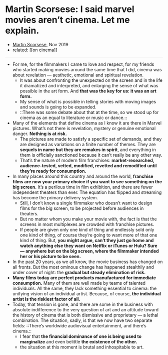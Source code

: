 # Martin Scorsese: I said marvel movies aren’t cinema. Let me explain.

- [Martin Scorsese](https://www.nytimes.com/2019/11/04/opinion/martin-scorsese-marvel.html), Nov 2019
- related: [[on cinema]]

- ---

- For me, for the filmmakers I came to love and respect, for my friends who started making movies around the same time that I did, cinema was about revelation — aesthetic, emotional and spiritual revelation.
    - It was about confronting the unexpected on the screen and in the life it dramatized and interpreted, and enlarging the sense of what was possible in the art form. And **that was the key for us: it was an art form.**
    - My sense of what is possible in telling stories with moving images and sounds is going to be expanded.
    - ::There was some debate about that at the time, so we stood up for cinema as an equal to literature or music or dance.::
- Many of the elements that define cinema as I know it are there in Marvel pictures. What’s not there is revelation, mystery or genuine emotional danger. **Nothing is at risk.**
    - The pictures are made to satisfy a specific set of demands, and they are designed as variations on a finite number of themes. They are **sequels in name but they are remakes in spirit**, and everything in them is officially sanctioned because it can’t really be any other way.
    - That’s the nature of modern film franchises: **market-researched, audience-tested, vetted, modified, revetted and remodified until they’re ready for consumption.**
- In many places around this country and around the world, **franchise films are now your primary choice if you want to see something on the big screen.** It’s a perilous time in film exhibition, and there are fewer independent theaters than ever. The equation has flipped and streaming has become the primary delivery system.
    - Still, I don’t know a single filmmaker who doesn’t want to design films for the big screen, to be projected before audiences in theaters.
    - But no matter whom you make your movie with, the fact is that the screens in most multiplexes are crowded with franchise pictures.
    - If people are given only one kind of thing and endlessly sold only one kind of thing, of course they’re going to want more of that one kind of thing. But, **you might argue, can’t they just go home and watch anything else they want on Netflix or iTunes or Hulu? Sure — anywhere but on the big screen, where the filmmaker intended her or his picture to be seen.**
- In the past 20 years, as we all know, the movie business has changed on all fronts. But the most ominous change has happened stealthily and under cover of night: the **gradual but steady elimination of risk.**
- **Many films today are perfect products manufactured for immediate consumption.** Many of them are well made by teams of talented individuals. All the same, they lack something essential to cinema: the unifying vision of an individual artist. Because, of course, **the individual artist is the riskiest factor of all.**
- Today, that tension is gone, and there are some in the business with absolute indifference to the very question of art and an attitude toward the history of cinema that is both dismissive and proprietary — a lethal combination. The situation, sadly, is that we now have two separate fields: ::There’s worldwide audiovisual entertainment, and there’s cinema.::
    - I fear that **the financial dominance of one is being used to marginalize** and even belittle **the existence of the other.**
    - the situation at this moment is brutal and inhospitable to art.
